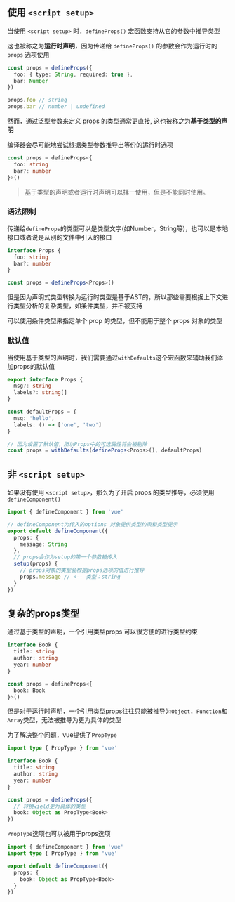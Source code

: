 ## 使用 `<script setup>`

当使用 `<script setup>` 时，`defineProps()` 宏函数支持从它的参数中推导类型

这也被称之为**运行时声明**，因为传递给 `defineProps()` 的参数会作为运行时的 `props` 选项使用

```ts
const props = defineProps({
  foo: { type: String, required: true },
  bar: Number
})

props.foo // string
props.bar // number | undefined
```



然而，通过泛型参数来定义 props 的类型通常更直接, 这也被称之为**基于类型的声明**

编译器会尽可能地尝试根据类型参数推导出等价的运行时选项

```ts
const props = defineProps<{
  foo: string
  bar?: number
}>()
```



> 基于类型的声明或者运行时声明可以择一使用，但是不能同时使用。



### 语法限制

传递给`defineProps`的类型可以是类型文字(如Number，String等)，也可以是本地接口或者说是从别的文件中引入的接口

```ts
interface Props {
  foo: string
  bar?: number
}

const props = defineProps<Props>()
```



但是因为声明式类型转换为运行时类型是基于AST的，所以那些需要根据上下文进行类型分析的复杂类型，如条件类型，并不被支持

可以使用条件类型来指定单个 prop 的类型，但不能用于整个 props 对象的类型



### 默认值

当使用基于类型的声明时，我们需要通过`withDefaults`这个宏函数来辅助我们添加props的默认值

```ts
export interface Props {
  msg?: string
  labels?: string[]
}

const defaultProps = {
  msg: 'hello',
  labels: () => ['one', 'two']
}

// 因为设置了默认值，所以Props中的可选属性将会被剔除
const props = withDefaults(defineProps<Props>(), defaultProps)
```



## 非 `<script setup>` 

如果没有使用 `<script setup>`，那么为了开启 props 的类型推导，必须使用 `defineComponent()`

```ts
import { defineComponent } from 'vue'

// defineComponent为传入的options 对象提供类型约束和类型提示
export default defineComponent({
  props: {
    message: String
  },
  // props会作为setup的第一个参数被传入
  setup(props) {
    // props对象的类型会根据props选项的值进行推导
    props.message // <-- 类型：string
  }
})
```



## 复杂的props类型

通过基于类型的声明，一个引用类型props 可以很方便的进行类型约束

```ts
interface Book {
  title: string
  author: string
  year: number
}

const props = defineProps<{
  book: Book
}>()
```



但是对于运行时声明，一个引用类型props往往只能被推导为`Object`，`Function`和`Array`类型，无法被推导为更为具体的类型

为了解决整个问题，vue提供了`PropType`

```ts
import type { PropType } from 'vue'

interface Book {
  title: string
  author: string
  year: number
}

const props = defineProps({
  // 转换wield更为具体的类型
  book: Object as PropType<Book>
})
```



`PropType`选项也可以被用于props选项

```ts
import { defineComponent } from 'vue'
import type { PropType } from 'vue'

export default defineComponent({
  props: {
    book: Object as PropType<Book>
  }
})
```

